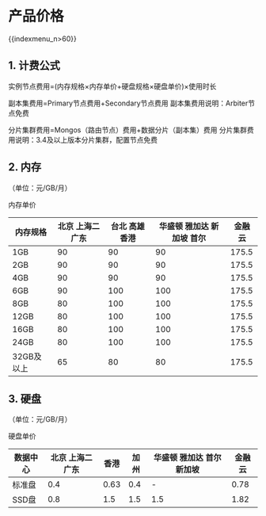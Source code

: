 # 产品价格

{{indexmenu_n>60}}

## 1. 计费公式

实例节点费用=(内存规格×内存单价+硬盘规格×硬盘单价)×使用时长

副本集费用=Primary节点费用+Secondary节点费用
副本集费用说明：Arbiter节点免费

分片集群费用=Mongos（路由节点）费用+数据分片（副本集）费用
分片集群费用说明：3.4及以上版本分片集群，配置节点免费

## 2. 内存

（单位：元/GB/月）

内存单价

| 内存规格    | 北京 上海二 广东 | 台北 高雄 香港 | 华盛顿 雅加达 新加坡 首尔 | 金融云   |
| ------- | --------- | -------- | -------------- | ----- |
| 1GB     | 90        | 90       | 90             | 175.5 |
| 2GB     | 90        | 90       | 90             | 175.5 |
| 4GB     | 90        | 90       | 90             | 175.5 |
| 6GB     | 90        | 100      | 100            | 175.5 |
| 8GB     | 80        | 100      | 100            | 175.5 |
| 12GB    | 80        | 100      | 100            | 175.5 |
| 16GB    | 80        | 100      | 100            | 175.5 |
| 24GB    | 80        | 100      | 100            | 175.5 |
| 32GB及以上 | 65        | 80       | 80             | 175.5 |

## 3. 硬盘

（单位：元/GB/月）

硬盘单价

| 数据中心 | 北京 上海二 广东 | 香港   | 加州  | 华盛顿 雅加达 首尔 新加坡 | 金融云  |
| ---- | --------- | ---- | --- | -------------- | ---- |
| 标准盘  | 0.4       | 0.63 | 0.4 | \-             | 0.78 |
| SSD盘 | 0.8       | 1.5  | 1.5 | 1.5            | 1.82 |
